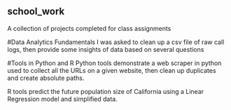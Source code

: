 ## school_work
A collection of projects completed for class assignments

#Data Analytics Fundamentals
I was asked to clean up a csv file of raw call logs, then provide some insights of data based on several questions

#Tools in Python and R
Python tools demonstrate a web scraper in python used to collect all the URLs on a given website, then clean up duplicates and create absolute paths.

R tools predict the future population size of California using a Linear Regression model and simplified data.
